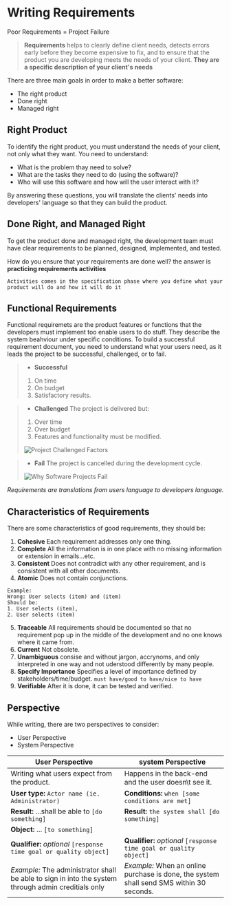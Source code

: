 # Writing Requirements
Poor Requirements = Project Failure

> **Requirements** helps to clearly define client needs, detects errors early before they become expensive to fix, and to ensure that the product you are developing meets the needs of your client.
> **They are a specific description of your client's needs**
 
There are three main goals in order to make a better software:
- The right product
- Done right
- Managed right

## Right Product
To identify the right product, you must understand the needs of your client, not only what they want.
You need to understand:
- What is the problem thay need to solve?
- What are the tasks they need to do (using the software)?
- Who will use this software and how will the user interact with it?

By answering these questions, you will translate the clients' needs into developers' language so that they can build the product.

## Done Right, and Managed Right
To get the product done and managed right, the development team must have clear requirements to be planned, designed, implemented, and tested.

How do you ensure that your requirements are done well?
the answer is **practicing requirements activities**
```text
Activities comes in the specification phase where you define what your product will do and how it will do it
```

## Functional Requirements
Functional requiremets are the product features or functions that the developers must implement too enable users to do stuff.
They describe the system beahviour under specific conditions.
To build a successful requirement document, you need to understand what your users need, as it leads the project to be successful, challenged, or to fail.

> * **Successful**
>  1. On time
>  2. On budget
>  3. Satisfactory results.

> * **Challenged**
The project is delivered but:
>  1. Over time
>  2. Over budget
>  3. Features and functionality must be modified.
>  
> ![Project Challenged Factors](https://user-images.githubusercontent.com/60129693/111955949-db3f2780-8af2-11eb-8906-57e526ebb3de.jpg)

> * **Fail** 
> The project is cancelled during the development cycle.
> 
> ![Why Software Projects Fail](https://user-images.githubusercontent.com/60129693/111956021-f447d880-8af2-11eb-83ef-b43410acd0ea.jpg)


*Requirements are translations from users language to developers language.*

## Characteristics of Requirements
There are some characteristics of good requirements, they should be:

1. **Cohesive** Each requirement addresses only one thing.
2. **Complete** All the information is in one place with no missing information or extension in emails...etc.
3. **Consistent** Does not contradict with any other requirement, and is consistent with all other documents.
4. **Atomic** Does not contain conjunctions.
``` text
Example:
Wrong: User selects (item) and (item)
Should be:
1. User selects (item),
2. User selects (item)
```
5. **Traceable** All requirements should be documented so that no requirement pop up in the middle of the development and no one knows where it came from.
6. **Current** Not obsolete.
7. **Unambiguous** consise and without jargon, accrynoms, and only interpreted in one way and not uderstood differently by many people.
8. **Specify Importance** Specifies a level of importance defined by stakeholders/time/budget. ```must have/good to have/nice to have```
9. **Verifiable** After it is done, it can be tested and verified.

## Perspective
While writing, there are two perspectives to consider: 
- User Perspective
- System Perspective

User Perspective            |  system Perspective            
----------------------------|--------------------------------
Writing what users expect from the product. | Happens in the back-end and the user doesn\t see it.
**User type:** ```Actor name (ie. Administrator)``` | **Conditions:** ```when [some conditions are met]```
**Result:** ...shall be able to ```[do something]```| **Result:** ```the system shall [do something]```
**Object:** ... ```[to something]```|
**Qualifier:** *optional* ```[response time goal or quality object]```| **Qualifier:** *optional* ```[response time goal or quality object]```
*Example:* The administrator shall be able to sign in into the system through admin creditials only | *Example:* When an online purchase is done, the system shall send SMS within 30 seconds.
